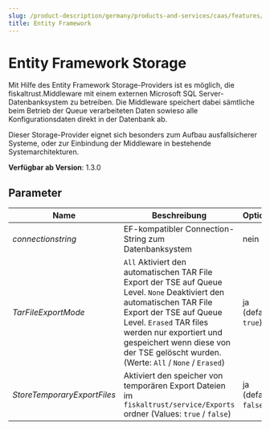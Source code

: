 ```yaml
---
slug: /product-description/germany/products-and-services/caas/features/databases/ef
title: Entity Framework
---
```


# Entity Framework Storage

Mit Hilfe des Entity Framework Storage-Providers ist es möglich, die fiskaltrust.Middleware mit einem externen Microsoft SQL Server-Datenbanksystem zu betreiben. Die Middleware speichert dabei sämtliche beim Betrieb der Queue verarbeiteten Daten sowieso alle Konfigurationsdaten direkt in der Datenbank ab. 

Dieser Storage-Provider eignet sich besonders zum Aufbau ausfallsicherer Systeme, oder zur Einbindung der Middleware in bestehende Systemarchitekturen.

**Verfügbar ab Version**: 1.3.0

## Parameter

| Name                        | Beschreibung                                                                                                            | Optional              |
| --------------------------- | ----------------------------------------------------------------------------------------------------------------------- | --------------------- |
| _connectionstring_          | EF-kompatibler Connection-String zum Datenbanksystem                                                                    | nein                  |
| _TarFileExportMode_         | `All` Aktiviert den automatischen TAR File Export der TSE auf Queue Level. `None` Deaktiviert den automatischen TAR File Export der TSE auf Queue Level. `Erased` TAR files werden nur exportiert und gespeichert wenn diese von der TSE gelöscht wurden.  (Werte: `All` / `None` / `Erased`)                           | ja (default: `true`)  |
| _StoreTemporaryExportFiles_ | Aktiviert den speicher von temporären Export Dateien im `fiskaltrust/service/Exports` ordner (Values: `true` / `false`) | ja (default: `false`) |
